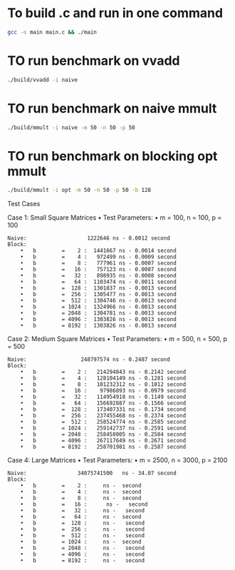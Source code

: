 # To build .c and run in one command
```bash
gcc -o main main.c && ./main
```

# TO run benchmark on vvadd
```bash
./build/vvadd -i naive
```

# TO run benchmark on naive mmult
```bash
./build/mmult -i naive -m 50 -n 50 -p 50
```

# TO run benchmark on blocking opt mmult
```bash
./build/mmult -i opt -m 50 -n 50 -p 50 -b 128
```


Test Cases

Case 1: Small Square Matrices
	•	Test Parameters:
	•	m = 100, n = 100, p = 100

    Naive:                   1222646 ns - 0.0012 second
    Block: 
        •	b        =    2 :  1441667 ns - 0.0014 second
        •	b        =    4 :   972499 ns - 0.0009 second
        •	b        =    8 :   777961 ns - 0.0007 second
        •	b        =   16 :   757123 ns - 0.0007 second
        •	b        =   32 :   898935 ns - 0.0008 second
        •	b        =   64 :  1103474 ns - 0.0011 second
        •	b        =  128 :  1301837 ns - 0.0013 second
        •	b        =  256 :  1305477 ns - 0.0013 second
        •	b        =  512 :  1304746 ns - 0.0013 second
        •	b        = 1024 :  1324966 ns - 0.0013 second
        •	b        = 2048 :  1304781 ns - 0.0013 second
        •	b        = 4096 :  1303826 ns - 0.0013 second
        •	b        = 8192 :  1303826 ns - 0.0013 second




Case 2: Medium Square Matrices
	•	Test Parameters:
	•	m = 500, n = 500, p = 500

    Naive:                 248797574 ns - 0.2487 second
    Block: 
        •	b        =    2 :   214294843 ns - 0.2142 second
        •	b        =    4 :   128104149 ns - 0.1281 second
        •	b        =    8 :   101232312 ns - 0.1012 second
        •	b        =   16 :    97986893 ns - 0.0979 second
        •	b        =   32 :   114954918 ns - 0.1149 second
        •	b        =   64 :   156692887 ns - 0.1566 second
        •	b        =  128 :   173407331 ns - 0.1734 second
        •	b        =  256 :   237455468 ns - 0.2374 second
        •	b        =  512 :   258524774 ns - 0.2585 second
        •	b        = 1024 :   259142737 ns - 0.2591 second
        •	b        = 2048 :   258458005 ns - 0.2584 second
        •	b        = 4096 :   267117649 ns - 0.2671 second
        •	b        = 8192 :   258701981 ns - 0.2587 second


Case 4: Large Matrices
	•	Test Parameters:
	•	m = 2500, n = 3000, p = 2100

    Naive:                34075741500   ns - 34.07 second
    Block: 
        •	b        =    2 :     ns -  second
        •	b        =    4 :     ns -  second
        •	b        =    8 :     ns -  second
        •	b        =   16 :      ns -   second
        •	b        =   32 :     ns -   second
        •	b        =   64 :     ns -  second
        •	b        =  128 :     ns -   second
        •	b        =  256 :     ns -   second
        •	b        =  512 :     ns -   second
        •	b        = 1024 :     ns -  second
        •	b        = 2048 :     ns -   second
        •	b        = 4096 :     ns -   second
        •	b        = 8192 :     ns -   second